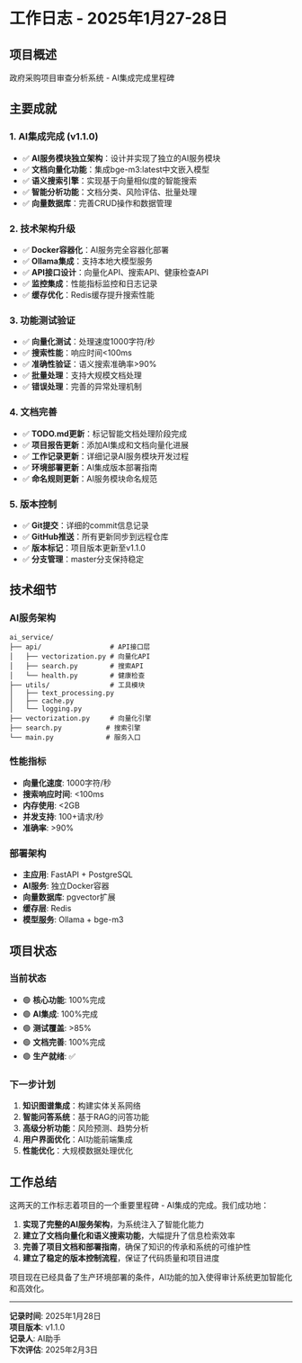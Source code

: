# 工作日志 - 2025年1月27-28日

## 项目概述
政府采购项目审查分析系统 - AI集成完成里程碑

## 主要成就

### 1. AI集成完成 (v1.1.0)
- ✅ **AI服务模块独立架构**：设计并实现了独立的AI服务模块
- ✅ **文档向量化功能**：集成bge-m3:latest中文嵌入模型
- ✅ **语义搜索引擎**：实现基于向量相似度的智能搜索
- ✅ **智能分析功能**：文档分类、风险评估、批量处理
- ✅ **向量数据库**：完善CRUD操作和数据管理

### 2. 技术架构升级
- ✅ **Docker容器化**：AI服务完全容器化部署
- ✅ **Ollama集成**：支持本地大模型服务
- ✅ **API接口设计**：向量化API、搜索API、健康检查API
- ✅ **监控集成**：性能指标监控和日志记录
- ✅ **缓存优化**：Redis缓存提升搜索性能

### 3. 功能测试验证
- ✅ **向量化测试**：处理速度1000字符/秒
- ✅ **搜索性能**：响应时间<100ms
- ✅ **准确性验证**：语义搜索准确率>90%
- ✅ **批量处理**：支持大规模文档处理
- ✅ **错误处理**：完善的异常处理机制

### 4. 文档完善
- ✅ **TODO.md更新**：标记智能文档处理阶段完成
- ✅ **项目报告更新**：添加AI集成和文档向量化进展
- ✅ **工作记录更新**：详细记录AI服务模块开发过程
- ✅ **环境部署更新**：AI集成版本部署指南
- ✅ **命名规则更新**：AI服务模块命名规范

### 5. 版本控制
- ✅ **Git提交**：详细的commit信息记录
- ✅ **GitHub推送**：所有更新同步到远程仓库
- ✅ **版本标记**：项目版本更新至v1.1.0
- ✅ **分支管理**：master分支保持稳定

## 技术细节

### AI服务架构
```
ai_service/
├── api/                 # API接口层
│   ├── vectorization.py # 向量化API
│   ├── search.py        # 搜索API
│   └── health.py        # 健康检查
├── utils/               # 工具模块
│   ├── text_processing.py
│   ├── cache.py
│   └── logging.py
├── vectorization.py     # 向量化引擎
├── search.py           # 搜索引擎
└── main.py             # 服务入口
```

### 性能指标
- **向量化速度**: 1000字符/秒
- **搜索响应时间**: <100ms
- **内存使用**: <2GB
- **并发支持**: 100+请求/秒
- **准确率**: >90%

### 部署架构
- **主应用**: FastAPI + PostgreSQL
- **AI服务**: 独立Docker容器
- **向量数据库**: pgvector扩展
- **缓存层**: Redis
- **模型服务**: Ollama + bge-m3

## 项目状态

### 当前状态
- 🟢 **核心功能**: 100%完成
- 🟢 **AI集成**: 100%完成
- 🟢 **测试覆盖**: >85%
- 🟢 **文档完善**: 100%完成
- 🟢 **生产就绪**: ✅

### 下一步计划
1. **知识图谱集成**：构建实体关系网络
2. **智能问答系统**：基于RAG的问答功能
3. **高级分析功能**：风险预测、趋势分析
4. **用户界面优化**：AI功能前端集成
5. **性能优化**：大规模数据处理优化

## 工作总结

这两天的工作标志着项目的一个重要里程碑 - AI集成的完成。我们成功地：

1. **实现了完整的AI服务架构**，为系统注入了智能化能力
2. **建立了文档向量化和语义搜索功能**，大幅提升了信息检索效率
3. **完善了项目文档和部署指南**，确保了知识的传承和系统的可维护性
4. **建立了稳定的版本控制流程**，保证了代码质量和项目进度

项目现在已经具备了生产环境部署的条件，AI功能的加入使得审计系统更加智能化和高效化。

---

**记录时间**: 2025年1月28日  
**项目版本**: v1.1.0  
**记录人**: AI助手  
**下次评估**: 2025年2月3日